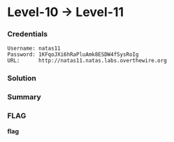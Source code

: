 # Level-10 -> Level-11

### Credentials

```
Username: natas11
Password: 1KFqoJXi6hRaPluAmk8ESDW4fSysRoIg
URL:      http://natas11.natas.labs.overthewire.org
```
### Solution


### Summary

### FLAG
**flag** 